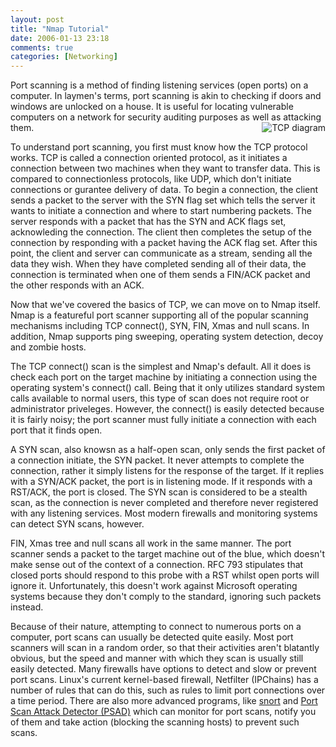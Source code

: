 ```yaml
---
layout: post
title: "Nmap Tutorial"
date: 2006-01-13 23:18
comments: true
categories: [Networking]
---
```

<p>Port scanning is a method of finding listening services (open ports) on a
computer.  In laymen's terms, port scanning is akin to checking if doors and
windows are unlocked on a house.  It is useful for locating vulnerable computers
on a network for security auditing purposes as well as attacking them.

<img src='http://dinomite.net/wp-content/images/TCP.bmp' alt='TCP diagram' align='right' />

</p><p>To understand port scanning, you first must know how the TCP protocol works.
TCP is called a connection oriented protocol, as it initiates a connection
between two machines when they want to transfer data.  This is compared to
connectionless protocols, like UDP, which don't initiate connections or gurantee
delivery of data.  To begin a connection, the client sends a packet to the
server with the SYN flag set which tells the server it wants to initiate a
connection and where to start numbering packets.  The server responds with a
packet that has the SYN and ACK flags set, acknowleding the connection.  The
client then completes the setup of the connection by responding with a packet
having the ACK flag set.  After this point, the client and server can
communicate as a stream, sending all the data they wish.  When they have
completed sending all of their data, the connection is terminated when one of
them sends a FIN/ACK packet and the other responds with an ACK.

</p><p>Now that we've covered the basics of TCP, we can move on to Nmap itself.
Nmap is a featureful port scanner supporting all of the popular scanning
mechanisms including TCP connect(), SYN, FIN, Xmas and null scans.  In addition,
Nmap supports ping sweeping, operating system detection, decoy and zombie hosts.

</p><p>The TCP connect() scan is the simplest and Nmap's default.  All it does is
check each port on the target machine by initiating a connection using the
operating system's connect() call.  Being that it only utilizes standard system
calls available to normal users, this type of scan does not require root or
administrator priveleges.  However, the connect() is easily detected because it
is fairly noisy; the port scanner must fully initiate a connection with each
port that it finds open.

</p><p>A SYN scan, also knowsn as a half-open scan, only sends the first packet of a
connection initiate, the SYN packet.  It never attempts to complete the
connection, rather it simply listens for the response of the target.  If it
replies with a SYN/ACK packet, the port is in listening mode.  If it responds
with a RST/ACK, the port is closed.  The SYN scan is considered to be a stealth
scan, as the connection is never completed and therefore never registered with
any listening services.  Most modern firewalls and monitoring systems can detect
SYN scans, however.

</p><p>FIN, Xmas tree and null scans all work in the same manner.  The port scanner
sends a packet to the target machine out of the blue, which doesn't make sense
out of the context of a connection.  RFC 793 stipulates that closed ports should
respond to this probe with a RST whilst open ports will ignore it.  Unfortunately, this doesn't
work against Microsoft operating systems because they don't comply to the standard,
ignoring such packets instead.

</p><p>Because of their nature, attempting to connect to numerous ports on a
computer, port scans can usually be detected quite easily.  Most port scanners
will scan in a random order, so that their activities aren't blatantly obvious,
 but the speed and manner with which they scan is usually still easily detected.
 Many firewalls have options to detect and slow or prevent port scans.  Linux's
 current kernel-based firewall, Netfilter (IPChains) has a number of rules that
 can do this, such as rules to limit port connections over a time period.
 There are also more advanced programs, like <a href="http://www.snort.org">snort</a> and <a href="http://www.cipherdyne.com/psad">Port Scan Attack Detector (PSAD)</a>
 which can monitor for port scans, notify you of them and take action (blocking
 the scanning hosts) to prevent such scans.</p>
